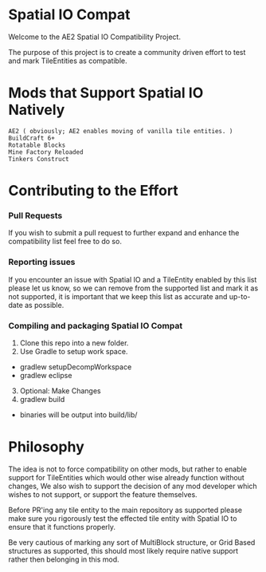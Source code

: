 Spatial IO Compat
=========================

Welcome to the AE2 Spatial IO Compatibility Project.

The purpose of this project is to create a community driven effort to test and mark TileEntities as compatible.

Mods that Support Spatial IO Natively
=========================

	AE2 ( obviously; AE2 enables moving of vanilla tile entities. )
	BuildCraft 6+
	Rotatable Blocks
	Mine Factory Reloaded
	Tinkers Construct

Contributing to the Effort
=========================

### Pull Requests
If you wish to submit a pull request to further expand and enhance the compatibility list feel free to do so.

### Reporting issues
If you encounter an issue with Spatial IO and a TileEntity enabled by this list please let us know, so we can remove from the supported list and mark it as not supported, it is important that we keep this list as accurate and up-to-date as possible.

### Compiling and packaging Spatial IO Compat
1. Clone this repo into a new folder.
2. Use Gradle to setup work space.
 * gradlew setupDecompWorkspace
 * gradlew eclipse
3. Optional: Make Changes
4. gradlew build
 * binaries will be output into build/lib/

Philosophy
=========================

The idea is not to force compatibility on other mods, but rather to enable support for TileEntities which would other wise already function without changes, We also wish to support the decision of any mod developer which wishes to not support, or support the feature themselves.

Before PR'ing any tile entity to the main repository as supported please make sure you rigorously test the effected tile entity with Spatial IO to ensure that it functions properly.

Be very cautious of marking any sort of MultiBlock structure, or Grid Based structures as supported, this should most likely require native support rather then belonging in this mod.
